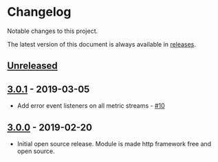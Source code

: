 # Changelog

Notable changes to this project.

The latest version of this document is always available in [releases][releases-url].

## [Unreleased]

## [3.0.1] - 2019-03-05

- Add error event listeners on all metric streams - [#10](https://github.com/podium-lib/proxy/pull/10)

## [3.0.0] - 2019-02-20

- Initial open source release. Module is made http framework free and open source.

[unreleased]: https://github.com/podium-lib/proxy/compare/v3.0.1...HEAD
[3.0.1]: https://github.com/podium-lib/proxy/compare/v3.0.0...v3.0.1
[3.0.0]: https://github.com/podium-lib/proxy/releases/tag/v3.0.0
[releases-url]: https://github.com/podium-lib/proxy/blob/master/CHANGELOG.md

